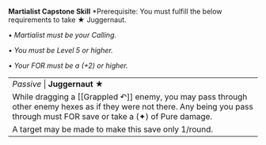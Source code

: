 **Martialist Capstone Skill**
*Prerequisite: You must fulfill the below requirements to take ★ Juggernaut.

*• Martialist must be your Calling.*

*• You must be Level 5 or higher.*

*• Your FOR must be a (+2) or higher.*

|                                                                                                                                                                                 |
| ------------------------------------------------------------------------------------------------------------------------------------------------------------------------------- |
| *Passive* \| **Juggernaut** ★                                                                                                                                                   |
| While dragging a [[Grappled ↶]] enemy, you may pass through other enemy hexes as if they were not there. Any being you pass through must FOR save or take a (✦) of Pure damage. |
| A target may be made to make this save only 1/round.                                                                                                                            |
